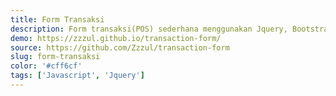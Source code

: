 ```yaml
---
title: Form Transaksi
description: Form transaksi(POS) sederhana menggunakan Jquery, Bootstrap 4 dan beberapa plugin tambahan.
demo: https://zzzul.github.io/transaction-form/
source: https://github.com/Zzzul/transaction-form
slug: form-transaksi
color: '#cff6cf'
tags: ['Javascript', 'Jquery']
---
```

